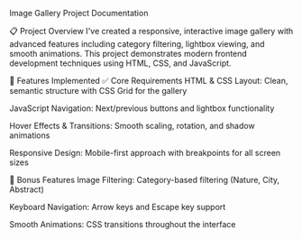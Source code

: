 Image Gallery Project Documentation

📋 Project Overview
I've created a responsive, interactive image gallery with advanced features including category filtering, lightbox viewing, and smooth animations. This project demonstrates modern frontend development techniques using HTML, CSS, and JavaScript.

🚀 Features Implemented
✅ Core Requirements
HTML & CSS Layout: Clean, semantic structure with CSS Grid for the gallery

JavaScript Navigation: Next/previous buttons and lightbox functionality

Hover Effects & Transitions: Smooth scaling, rotation, and shadow animations

Responsive Design: Mobile-first approach with breakpoints for all screen sizes

🎁 Bonus Features
Image Filtering: Category-based filtering (Nature, City, Abstract)

Keyboard Navigation: Arrow keys and Escape key support

Smooth Animations: CSS transitions throughout the interface
